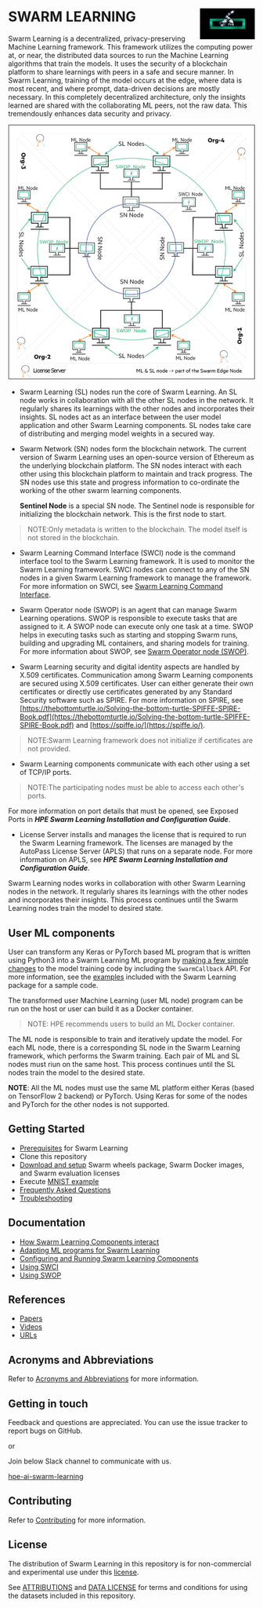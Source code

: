 # <d></d> <img style="float: right;" src="docs/images/GettyImages-1148109728_EAA-graphic-A_112_0_72_RGB.jpg?raw=true"/> SWARM LEARNING
Swarm Learning is a decentralized, privacy-preserving Machine Learning framework. This framework utilizes the computing power at, or near, the distributed data sources to run the Machine Learning algorithms that train the models. It uses the security of a blockchain platform to share learnings with peers in a safe and secure manner. In Swarm Learning, training of the model occurs at the edge, where data is most recent, and where prompt, data-driven decisions are mostly necessary. In this completely decentralized architecture, only the insights learned are shared with the collaborating ML peers, not the raw data. This tremendously enhances data security and privacy.

![Swarm_components_architecture](./docs/User/GUID-E80D248E-E754-498E-99D6-67508092F779-high.png)

-   Swarm Learning \(SL\) nodes run the core of Swarm Learning. An SL node works in collaboration with all the other SL nodes in the network. It regularly shares its learnings with the other nodes and incorporates their insights. SL nodes act as an interface between the user model application and other Swarm Learning components. SL nodes take care of distributing and merging model weights in a secured way.

-   Swarm Network \(SN\) nodes form the blockchain network. The current version of Swarm Learning uses an open-source version of Ethereum as the underlying blockchain platform. The SN nodes interact with each other using this blockchain platform to maintain and track progress. The SN nodes use this state and progress information to co-ordinate the working of the other swarm learning components.

    **Sentinel Node** is a special SN node. The Sentinel node is responsible for initializing the blockchain network. This is the first node to start.

<blockquote>
    NOTE:Only metadata is written to the blockchain. The model itself is not stored in the blockchain.

</blockquote>

-   Swarm Learning Command Interface \(SWCI\) node is the command interface tool to the Swarm Learning framework. It is used to monitor the Swarm Learning framework. SWCI nodes can connect to any of the SN nodes in a given Swarm Learning framework to manage the framework. 
For more information on SWCI, see [Swarm Learning Command Interface](./docs/User/Swarm_Learning_Command_Interface.md).

-   Swarm Operator node \(SWOP\) is an agent that can manage Swarm Learning operations. SWOP is responsible to execute tasks that are assigned to it. A SWOP node can execute only one task at a time. SWOP helps in executing tasks such as starting and stopping Swarm runs, building and upgrading ML containers, and sharing models for training. For more information about SWOP, see [Swarm Operator node \(SWOP\)](./docs/User/Swarm_Operator_node_(SWOP).md).

-   Swarm Learning security and digital identity aspects are handled by X.509 certificates. Communication among Swarm Learning components are secured using X.509 certificates. User can either generate their own certificates or directly use certificates generated by any Standard Security software such as SPIRE. For more information on SPIRE, see [https://thebottomturtle.io/Solving-the-bottom-turtle-SPIFFE-SPIRE-Book.pdf](https://thebottomturtle.io/Solving-the-bottom-turtle-SPIFFE-SPIRE-Book.pdf) and [https://spiffe.io/](https://spiffe.io/).

<blockquote>
    NOTE:Swarm Learning framework does not initialize if certificates are not provided.
</blockquote>

-   Swarm Learning components communicate with each other using a set of TCP/IP ports.

<blockquote>
NOTE:The participating nodes must be able to access each other's ports.

</blockquote>

For more information on port details that must be opened, see Exposed Ports in ***HPE Swarm Learning Installation and Configuration Guide***.

-   License Server installs and manages the license that is required to run the Swarm Learning framework. The licenses are managed by the AutoPass License Server \(APLS\) that runs on a separate node. For more information on APLS, see ***HPE Swarm Learning Installation and Configuration Guide***.

Swarm Learning nodes works in collaboration with other Swarm Learning nodes in the network. It regularly shares its learnings with the other nodes and incorporates their insights. This process continues until the Swarm Learning nodes train the model to desired state.

## User ML components

User can transform any Keras or PyTorch based ML program that is written using Python3 into a Swarm Learning ML program by [making a few simple changes](./docs/User/How_to_Swarm_enable_an_ML_algorithm.md) to the model training code by including the `SwarmCallback` API. For more information, see the [examples](./docs/User/Examples.md) included with the Swarm Learning package for a sample code.

The transformed user Machine Learning \(user ML node\) program can be run on the host or user can build it as a Docker container.

<blockquote>
NOTE: HPE recommends users to build an ML Docker container.

</blockquote>

The ML node is responsible to train and iteratively update the model. For each ML node, there is a corresponding SL node in the Swarm Learning framework, which performs the Swarm training. Each pair of ML and SL nodes must riun on the same host. This process continues until the SL nodes train the model to the desired state.

**NOTE**: All the ML nodes must use the same ML platform either Keras \(based on TensorFlow 2 backend\) or PyTorch. Using Keras for some of the nodes and PyTorch for the other nodes is not supported.

## Getting Started
  - [Prerequisites](/docs/Install/Prerequisites.md) for Swarm Learning
  - Clone this repository 
  - [Download and setup](/docs/Install/HPE_Swarm_Learning_installation.md) Swarm wheels package, Swarm Docker images, and Swarm evaluation licenses 
  - Execute [MNIST example](/docs/User/MNIST.md) 
  - [Frequently Asked Questions](/docs/User/Frequently_asked_questions.md)
  - [Troubleshooting](/docs/User/Troubleshooting.md)

## Documentation

  - [How Swarm Learning Components interact](/docs/User/Swarm_Learning_component_interactions.md)
  - [Adapting ML programs for Swarm Learning](/docs/User/Adapting_an_ML_program_for_Swarm_Learning.md)
  - [Configuring and Running Swarm Learning Components](/docs/Install/Running_Swarm_Learning.md)
  - [Using SWCI](/docs/User/Swarm_Learning_Command_Interface.md)
  - [Using SWOP](/docs/User/Swarm_Operator_node_(SWOP).md)
  
## References

  - [Papers](docs/papers-and-articles.md)
  - [Videos](docs/videos.md)
  - [URLs](docs/URL.md)

## Acronyms and Abbreviations
  Refer to [Acronyms and Abbreviations](docs/acronyms.md) for more information.

## Getting in touch 
  Feedback and questions are appreciated. You can use the issue tracker to report bugs on GitHub.
  
  or
  
  Join below Slack channel to communicate with us. 
  
  [hpe-ai-swarm-learning](https://hpe-external.slack.com/archives/C02PWRJPWVD)


## Contributing
  Refer to [Contributing](CONTRIBUTING.md) for more information.

## License
  The distribution of Swarm Learning in this repository is for non-commercial and experimental use under this [license](LICENSE.md). 
  
  See [ATTRIBUTIONS](ATTRIBUTIONS.md) and [DATA LICENSE](DATA_LICENSE.md) for terms and conditions for using the datasets included in this repository.
